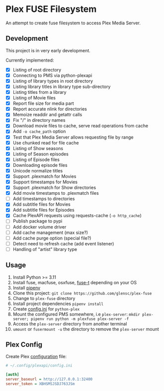 # Plex FUSE Filesystem

An attempt to create fuse filesystem to access Plex Media Server.

## Development

This project is in very early development.

Currently implemented:
- [x] Listing of root directory
- [x] Connecting to PMS via python-plexapi
- [x] Listing of library types in root directory
- [x] Listing library titles in library type sub-directory
- [x] Listing titles from a library
- [x] Listing of Movie files
- [x] Report file size for media part
- [x] Report accurate nlink for directories
- [x] Memoize readdir and getattr calls
- [x] Fix "/" in directory names
- [x] Download movie files to cache, serve read operations from cache
- [x] Add `-o cache_path` option
- [x] Test that Plex Media Server allows requesting file by range
- [x] Use chunked read for file cache
- [x] Listing of Show seasons
- [x] Listing of Season episodes
- [x] Listing of Episode files
- [x] Downloading episode files
- [x] Unicode normalize titles
- [x] Support .plexmatch for Movies
- [x] Support timestamps for Movies
- [x] Support .plexmatch for Show directories
- [x] Add movie timestamps to .plexmatch files
- [ ] Add timestamps to directories
- [x] Add subtitle files for Movies
- [x] Add subtitle files for Episodes
- [x] Cache PlexAPI requests using requests-cache (`-o http_cache`)
- [ ] Publish package to pypi
- [ ] Add docker volume driver
- [ ] Add cache management (max size?)
- [ ] Add cache purge option (special file?)
- [ ] Detect need to refresh cache (add event listener)
- [ ] Handling of "artist" library type

## Usage

1. Install Python >= 3.11
1. Install fuse, macfuse, osxfuse, [fuse-t](https://github.com/macos-fuse-t/fuse-t) depending on your OS
1. Install [pipenv](https://pipenv.pypa.io/en/latest/installation.html)
1. Clone this project: `git clone https://github.com/glensc/plex-fuse`
1. Change to `plex-fuse` directory
1. Install project dependencies `pipenv install`
1. Create [config.ini](#plex-config) for `python-plex`
1. Mount the configured PMS somewhere, i.e `plex-server`: `mkdir plex-server; pipenv run python -m plexfuse plex-server -f`
1. Access the `plex-server` directory from another terminal
1. `umount` or `fusermount -u` the directory to remove the `plex-server` mount

## Plex Config

Create Plex [configuration] file:

```ini
# ~/.config/plexapi/config.ini

[auth]
server_baseurl = http://127.0.0.1:32400
server_token = XBHSMSJSDJ763JSm
```

[configuration]: https://python-plexapi.readthedocs.io/en/latest/configuration.html
